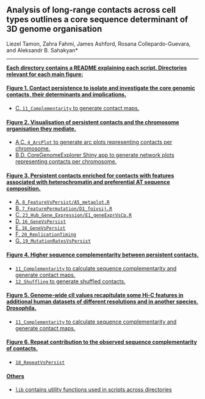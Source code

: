 ## Analysis of long-range contacts across cell types outlines a core sequence determinant of 3D genome organisation
Liezel Tamon, Zahra Fahmi, James Ashford, Rosana Collepardo-Guevara, and Aleksandr B. Sahakyan*

---------------

<u>**Each directory contains a README explaining each script. Directories relevant for each main figure:**<u>

#### Figure 1. Contact persistence to isolate and investigate the core genomic contacts, their determinants and implications.
- C. `11_Complementarity` to generate contact maps.

#### Figure 2. Visualisation of persistent contacts and the chromosome organisation they mediate.
- A,C. `4_ArcPlot` to generate arc plots representing contacts per chromosome.
- B,D. [CoreGenomeExplorer Shiny app](https://github.com/liezeltamon/CoreGenomeExplorerLite) to generate network plots representing contacts per chromosome.

#### Figure 3. Persistent contacts enriched for contacts with features associated with heterochromatin and preferential AT sequence composition.
- A. `8_FeatureVsPersist/A5_metaplot.R`
- B. `7_FeaturePermutation/D1_foivsij.R`
- C. `23_Hub_Gene_Expression/E1_geneExprVsCp.R`
- D. `16_GeneVsPersist`
- E. `16_GeneVsPersist`
- F. `20_ReplicationTiming`
- G. `19_MutationRatesVsPersist`
  
#### Figure 4. Higher sequence complementarity between persistent contacts.
- `11_Complementarity` to calculate sequence complementarity and generate contact maps.
- `12_Shuffling` to generate shuffled contacts.
  
#### Figure 5. Genome-wide cII values recapitulate some Hi-C features in additional human datasets of different resolutions and in another species, Drosophila.
- `11_Complementarity` to calculate sequence complementarity and generate contact maps.

#### Figure 6. Repeat contribution to the observed sequence complementarity of contacts.
- `18_RepeatVsPersist`

#### Others
- `lib` contains utility functions used in scripts across directories
